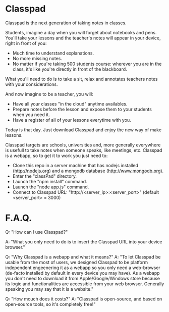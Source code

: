 Classpad
========

Classpad is the next generation of taking notes in classes.

Students, imagine a day when you will forget about notebooks and pens. You'll take your lessons and the teacher's notes will appear in your device, right in front of you:

- Much time to understand explanations.
- No more missing notes.
- No matter if you're taking 500 students course: wherever you are in the class, it's like you're directly in front of the blackboard.

What you'll need to do is to take a sit, relax and annotates teachers notes with your considerations. 

And now imagine to be a teacher, you will:

- Have all your classes "in the cloud" anytime availables.
- Prepare notes before the lesson and expose them to your students when you need it.
- Have a register of all of your lessons everytime with you.

Today is that day. Just download Classpad and enjoy the new way of make lessons.

Classpad targets are schools, universities and, more generally everywhere is usefull to take notes when someone speaks, like meetings, etc.
Classpad is a webapp, so to get it to work you just need to:

- Clone this repo in a server machine that has nodejs installed (http://nodejs.org) and a mongodb database (http://www.mongodb.org).
- Enter the "classPad" directory.
- Launch the "npm install" command.
- Launch the "node app.js" command.
- Connect to Classpad URL: "http://<server_ip>:<server_port>" (default <server_port> = 3000)

F.A.Q.
=======

Q: "How can I use Classpad?"

A: "What you only need to do is to insert the Classpad URL into your device browser."

Q: "Why Classpad is a webapp and what it means?"
A: "To let Classpad be usable from the most of users, we designed Classpad to be platform independent engeenering it as a webapp so you only need a web-browser (de-facto installed by default in every device you may have). As a webapp you don't need to download it from Apple/Google/Windows store because its logic and functionalities are accessible from your web browser. Generally speaking you may say that it is a website."

Q: "How mouch does it costs?"
A: "Classpad is open-source, and based on open-source tools, so it's completely free!"